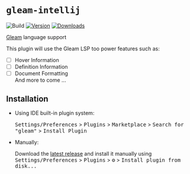 # `gleam-intellij`

![Build](https://github.com/harryet/gleam-intellij/workflows/Build/badge.svg)
[![Version](https://img.shields.io/jetbrains/plugin/v/19030-gleam-language.svg)](https://plugins.jetbrains.com/plugin/19030-gleam-language)
[![Downloads](https://img.shields.io/jetbrains/plugin/d/19030-gleam-language.svg)](https://plugins.jetbrains.com/plugin/19030-gleam-language)

<!-- Plugin description -->
[Gleam](https://gleam.run) language support

This plugin will use the Gleam LSP too power features such as:
- [ ] Hover Information
- [ ] Definition Information
- [ ] Document Formatting
</br>And more to come ...
<!-- Plugin description end -->

## Installation

- Using IDE built-in plugin system:
  
  <kbd>Settings/Preferences</kbd> > <kbd>Plugins</kbd> > <kbd>Marketplace</kbd> > <kbd>Search for "gleam"</kbd> >
  <kbd>Install Plugin</kbd>
  
- Manually:

  Download the [latest release](https://github.com/HarryET/gleam-intellij/releases/latest) and install it manually using
  <kbd>Settings/Preferences</kbd> > <kbd>Plugins</kbd> > <kbd>⚙️</kbd> > <kbd>Install plugin from disk...</kbd>
